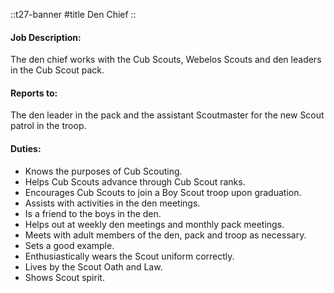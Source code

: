 
::t27-banner
#title
Den Chief
::

#### Job Description:
The den chief works with the Cub Scouts, Webelos Scouts and den leaders in the Cub Scout pack.

#### Reports to:
The den leader in the pack and the assistant Scoutmaster for the new Scout patrol in the troop.

#### Duties:
- Knows the purposes of Cub Scouting.
- Helps Cub Scouts advance through Cub Scout ranks.
- Encourages Cub Scouts to join a Boy Scout troop upon graduation.
- Assists with activities in the den meetings.
- Is a friend to the boys in the den.
- Helps out at weekly den meetings and monthly pack meetings.
- Meets with adult members of the den, pack and troop as necessary.
- Sets a good example.
- Enthusiastically wears the Scout uniform correctly.
- Lives by the Scout Oath and Law.
- Shows Scout spirit.